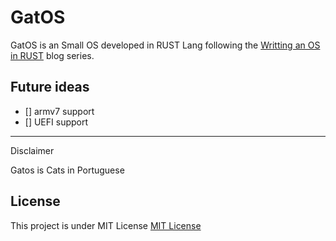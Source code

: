 # GatOS

GatOS is an Small OS developed in RUST Lang following the [Writting an OS in RUST](https://os.phil-opp.com) blog series.


## Future ideas

- [] armv7 support
- [] UEFI support

---
Disclaimer

Gatos is Cats in Portuguese

## License

This project is under MIT License
[MIT License](https://github.com/ferbass/gat_os/blob/master/LICENSE)
